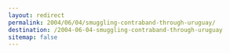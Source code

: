 ```yaml
---
layout: redirect
permalink: 2004/06/04/smuggling-contraband-through-uruguay/
destination: /2004-06-04-smuggling-contraband-through-uruguay
sitemap: false
---
```

